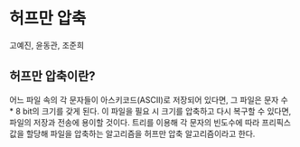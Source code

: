# 허프만 압축

고예진, 윤동관, 조준희

## 허프만 압축이란?
어느 파일 속의 각 문자들이 아스키코드(ASCII)로 저장되어 있다면, 그 파일은 문자 수 * 8 bit의 크기를 갖게 된다. 이 파일을 필요 시 크기를 압축하고 다시 복구할 수 있다면, 파일의 저장과 전송에 용이할 것이다. 트리를 이용해 각 문자의 빈도수에 따라 프리픽스 값을 할당해 파일을 압축하는 알고리즘을 허프만 압축 알고리즘이라고 한다.
